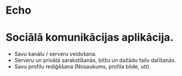 # Echo

# Sociālā komunikācijas aplikācija.
- Savu kanālu / serveru veidošana.
- Serveru un privātā sarakstīšanās, bilžu un dažādu failu dalīšanās.
- Savu profilu rediģēšana (Nosaukums, profila bilde, utt).

